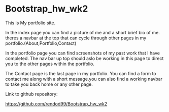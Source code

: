 # Bootstrap_hw_wk2 

This is My portfolio site. 

In the index page you can find a picture of me and a short brief bio of me.
theres a navbar at the top that can cycle through other pages in my portfolio.(About,Portfolio,Contact)

In the portfolio page you can find screenshots of my past work that I have completed.
The nav bar up top should aslo be working in this page to direct you to the other pages within the portfolio.

The Contact page is the last page in my portfolio. You can find a form to contact me along with a short message.you can also find a working navbar to take you back home or any other page.

Link to github repository:

https://github.com/rendod99/Bootstrap_hw_wk2